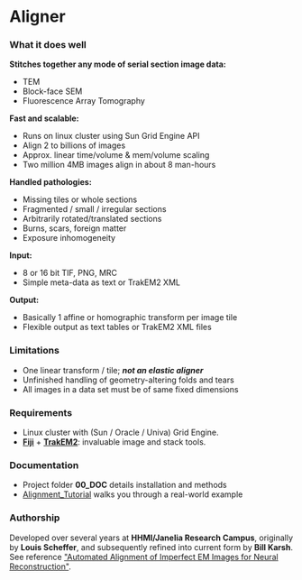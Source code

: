 Aligner
=======

### What it does well

**Stitches together any mode of serial section image data:**

- TEM
- Block-face SEM
- Fluorescence Array Tomography

**Fast and scalable:**

- Runs on linux cluster using Sun Grid Engine API
- Align 2 to billions of images
- Approx. linear time/volume & mem/volume scaling
- Two million 4MB images align in about 8 man-hours

**Handled pathologies:**

- Missing tiles or whole sections
- Fragmented / small / irregular sections
- Arbitrarily rotated/translated sections
- Burns, scars, foreign matter
- Exposure inhomogeneity

**Input:**

- 8 or 16 bit TIF, PNG, MRC
- Simple meta-data as text or TrakEM2 XML

**Output:**

- Basically 1 affine or homographic transform per image tile
- Flexible output as text tables or TrakEM2 XML files

### Limitations

- One linear transform / tile; **_not an elastic aligner_**
- Unfinished handling of geometry-altering folds and tears
- All images in a data set must be of same fixed dimensions

### Requirements

- Linux cluster with (Sun / Oracle / Univa) Grid Engine.
- [**Fiji**](http://fiji.sc/Fiji) + [**TrakEM2**](http://www.ini.uzh.ch/~acardona/trakem2.html): invaluable image and stack tools.

### Documentation

- Project folder **00_DOC** details installation and methods
- [Alignment_Tutorial](https://github.com/billkarsh/Alignment_Tutorial) walks you through a real-world example

### Authorship

Developed over several years at **HHMI/Janelia Research Campus**, originally by **Louis Scheffer**, and subsequently refined into current form by **Bill Karsh**. See reference ["Automated Alignment of Imperfect EM Images for Neural Reconstruction"](http://arxiv.org/abs/1304.6034).

